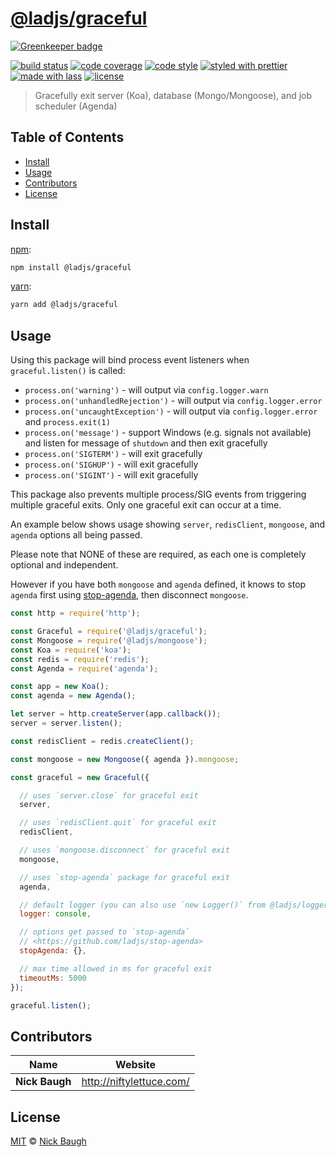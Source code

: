 # [**@ladjs/graceful**](https://github.com/ladjs/graceful)

[![Greenkeeper badge](https://badges.greenkeeper.io/ladjs/graceful.svg)](https://greenkeeper.io/)

[![build status](https://img.shields.io/travis/ladjs/graceful.svg)](https://travis-ci.org/ladjs/graceful)
[![code coverage](https://img.shields.io/codecov/c/github/ladjs/graceful.svg)](https://codecov.io/gh/ladjs/graceful)
[![code style](https://img.shields.io/badge/code_style-XO-5ed9c7.svg)](https://github.com/sindresorhus/xo)
[![styled with prettier](https://img.shields.io/badge/styled_with-prettier-ff69b4.svg)](https://github.com/prettier/prettier)
[![made with lass](https://img.shields.io/badge/made_with-lass-95CC28.svg)](https://lass.js.org)
[![license](https://img.shields.io/github/license/ladjs/graceful.svg)](<>)

> Gracefully exit server (Koa), database (Mongo/Mongoose), and job scheduler (Agenda)


## Table of Contents

* [Install](#install)
* [Usage](#usage)
* [Contributors](#contributors)
* [License](#license)


## Install

[npm][]:

```sh
npm install @ladjs/graceful
```

[yarn][]:

```sh
yarn add @ladjs/graceful
```


## Usage

Using this package will bind process event listeners when `graceful.listen()` is called:

* `process.on('warning')` - will output via `config.logger.warn`
* `process.on('unhandledRejection')` - will output via `config.logger.error`
* `process.on('uncaughtException')` - will output via `config.logger.error` and `process.exit(1)`
* `process.on('message')` - support Windows (e.g. signals not available) and listen for message of `shutdown` and then exit gracefully
* `process.on('SIGTERM')` - will exit gracefully
* `process.on('SIGHUP')` - will exit gracefully
* `process.on('SIGINT')` - will exit gracefully

This package also prevents multiple process/SIG events from triggering multiple graceful exits. Only one graceful exit can occur at a time.

An example below shows usage showing `server`, `redisClient`, `mongoose`, and `agenda` options all being passed.

Please note that NONE of these are required, as each one is completely optional and independent.

However if you have both `mongoose` and `agenda` defined, it knows to stop `agenda` first using [stop-agenda][], then disconnect `mongoose`.

```js
const http = require('http');

const Graceful = require('@ladjs/graceful');
const Mongoose = require('@ladjs/mongoose');
const Koa = require('koa');
const redis = require('redis');
const Agenda = require('agenda');

const app = new Koa();
const agenda = new Agenda();

let server = http.createServer(app.callback());
server = server.listen();

const redisClient = redis.createClient();

const mongoose = new Mongoose({ agenda }).mongoose;

const graceful = new Graceful({

  // uses `server.close` for graceful exit
  server,

  // uses `redisClient.quit` for graceful exit
  redisClient,

  // uses `mongoose.disconnect` for graceful exit
  mongoose,

  // uses `stop-agenda` package for graceful exit
  agenda,

  // default logger (you can also use `new Logger()` from @ladjs/logger)
  logger: console,

  // options get passed to `stop-agenda`
  // <https://github.com/ladjs/stop-agenda>
  stopAgenda: {},

  // max time allowed in ms for graceful exit
  timeoutMs: 5000
});

graceful.listen();
```


## Contributors

| Name           | Website                    |
| -------------- | -------------------------- |
| **Nick Baugh** | <http://niftylettuce.com/> |


## License

[MIT](LICENSE) © [Nick Baugh](http://niftylettuce.com/)


## 

[npm]: https://www.npmjs.com/

[yarn]: https://yarnpkg.com/

[stop-agenda]: https://github.com/ladjs/stop-agenda
